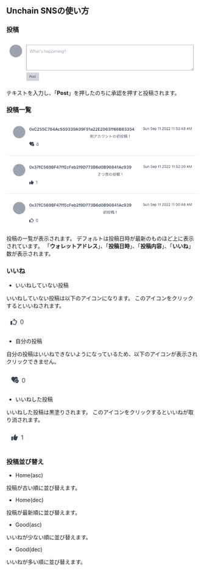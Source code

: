 ## Unchain SNSの使い方

### 投稿

![post_img](https://github.com/cardene777/unchain-sns/blob/main/doc/img/post_img.png)

テキストを入力し、「**Post**」を押したのちに承認を押すと投稿されます。

### 投稿一覧

![post_list](https://github.com/cardene777/unchain-sns/blob/main/doc/img/post_list.png)

投稿の一覧が表示されます。
デフォルトは投稿日時が最新のものほど上に表示されています。
「**ウォレットアドレス**」、「**投稿日時**」、「**投稿内容**」、「**いいね**」数が表示されます。

### いいね

- いいねしていない投稿

いいねしていない投稿は以下のアイコンになります。
このアイコンをクリックするといいねされます。

![good](https://github.com/cardene777/unchain-sns/blob/main/doc/img/good.png)

- 自分の投稿

自分の投稿はいいねできないようになっているため、以下のアイコンが表示されクリックできません。

![good_owner](https://github.com/cardene777/unchain-sns/blob/main/doc/img/good_owner.png)

- いいねした投稿

いいねした投稿は黒塗りされます。
このアイコンをクリックするといいねが取り消されます。

![good_done](https://github.com/cardene777/unchain-sns/blob/main/doc/img/good_done.png)

### 投稿並び替え

- Home(asc)

投稿が古い順に並び替えます。

- Home(dec)

投稿が最新順に並び替えます。

- Good(asc)

いいねが少ない順に並び替えます。

- Good(dec)

いいねが多い順に並び替えます。
